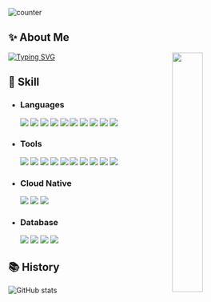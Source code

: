 ![counter](https://count.getloli.com/@Raylonscholar?name=Raylonscholar&theme=rule34&padding=7&offset=0&align=top&scale=1&pixelated=1&darkmode=auto)
## ✨ About Me
[![Typing SVG](https://readme-typing-svg.demolab.com?font=Fira+Code&size=24&duration=3000&pause=1000&width=500&lines=Hi+there%2C+I'm+a+college+student;I'm+focusing+on+DevOps;I+like+develop+Apps+%7C+AIoT;Exploring+AI+and+Edge+Computing)](https://git.io/typing-svg)
<img src="https://safebooru.org//images/4242/927d7bd5a7d621209c4d16e1a9479703a7cdcafc.gif?4430027" width="35%" align="right"/>

## 🌱 Skill
- <h3>Languages</h3>
  <p align="left">
    <span width="60%">
      <img src="https://img.shields.io/badge/Python-3776AB?style=for-the-badge&logo=python&logoColor=white"/>
      <img src="https://img.shields.io/badge/Micropython-3776AB?style=for-the-badge&logo=micropython&logoColor=white"/>
      <img src="https://img.shields.io/badge/C-3776AB?style=for-the-badge&logo=c&logoColor=white"/>
      <img src="https://img.shields.io/badge/C%2B%2B-3776AB?style=for-the-badge&logo=cplusplus&logoColor=white"/>
      <img src="https://img.shields.io/badge/C%23-3776AB?style=for-the-badge&logo=csharp&logoColor=white"/>
      <img src="https://img.shields.io/badge/Javascript-3776AB?style=for-the-badge&logo=javascript&logoColor=white"/>
      <img src="https://img.shields.io/badge/HTML5-3776AB?style=for-the-badge&logo=html5&logoColor=white"/>
      <img src="https://img.shields.io/badge/CSS3-3776AB?style=for-the-badge&logo=css3&logoColor=white"/>
      <img src="https://img.shields.io/badge/Java-3776AB?style=for-the-badge&logoColor=white"/>
      <img src="https://img.shields.io/badge/Kotlin-3776AB?style=for-the-badge&logo=kotlin&logoColor=white"/>
    </span>
  </p>
- <h3>Tools</h3>
  <p align="left">
    <span width="60%">
      <img src="https://img.shields.io/badge/Git-3776AB?style=for-the-badge&logo=git&logoColor=white"/>
      <img src="https://img.shields.io/badge/Vue.js-3776AB?style=for-the-badge&logo=vuedotjs&logoColor=white"/>
      <img src="https://img.shields.io/badge/Tailwindcss-3776AB?style=for-the-badge&logo=tailwindcss&logoColor=white"/>
      <img src="https://img.shields.io/badge/Fastapi-3776AB?style=for-the-badge&logo=fastapi&logoColor=white"/>
      <img src="https://img.shields.io/badge/Flask-3776AB?style=for-the-badge&logo=flask&logoColor=white"/>
      <img src="https://img.shields.io/badge/Androidstudio-3776AB?style=for-the-badge&logo=androidstudio&logoColor=white"/>
      <img src="https://img.shields.io/badge/Arduino-3776AB?style=for-the-badge&logo=arduino&logoColor=white"/>
      <img src="https://img.shields.io/badge/Django-3776AB?style=for-the-badge&logo=django&logoColor=white"/>
      <img src="https://img.shields.io/badge/ESP32-3776AB?style=for-the-badge&logo=esphome&logoColor=white"/>
      <img src="https://img.shields.io/badge/RaspberryPi-3776AB?style=for-the-badge&logo=raspberrypi&logoColor=white"/>
    </span>
  </p>
- <h3>Cloud Native</h3>
  <p align="left">
    <span width="60%">
      <img src="https://img.shields.io/badge/Docker-3776AB?style=for-the-badge&logo=docker&logoColor=white"/>
      <img src="https://img.shields.io/badge/Podman-3776AB?style=for-the-badge&logo=podman&logoColor=white"/>
      <img src="https://img.shields.io/badge/Kubernetes-3776AB?style=for-the-badge&logo=kubernetes&logoColor=white"/>
    </span>
  </p>
- <h3>Database</h3>
  <p align="left">
    <span width="60%">
      <img src="https://img.shields.io/badge/Mysql-3776AB?style=for-the-badge&logo=mysql&logoColor=white"/>
      <img src="https://img.shields.io/badge/Sqlite-3776AB?style=for-the-badge&logo=sqlite&logoColor=white"/>
      <img src="https://img.shields.io/badge/Firebase-3776AB?style=for-the-badge&logo=firebase&logoColor=white"/>
      <img src="https://img.shields.io/badge/Mongodb-3776AB?style=for-the-badge&logo=mongodb&logoColor=white"/>
    </span>
  </p>
  
## 📚 History
![GitHub stats](https://awesome-github-stats.azurewebsites.net/user-stats/RayLonscholar?cardType=level-alternate&theme=tokyonight&preferLogin=false)
